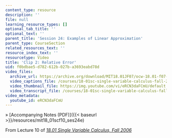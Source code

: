 ```yaml
---
content_type: resource
description: ''
file: null
learning_resource_types: []
optional_tab_title: ''
optional_text: ''
parent_title: 'Session 24: Examples of Linear Approximation'
parent_type: CourseSection
related_resources_text: ''
resource_index_text: ''
resourcetype: Video
title: 'Clip 2: Relative Error'
uid: f0bdbae5-d782-612b-027b-a3693eabd78d
video_files:
  archive_url: https://archive.org/download/MIT18.01JF07/ocw-18.01-f07-lec10_300k.mp4
  video_captions_file: /courses/18-01sc-single-variable-calculus-fall-2010/159e4b9ca2e159d0a7b7dc3fef084fdc_eRCN3daFCmU.vtt
  video_thumbnail_file: https://img.youtube.com/vi/eRCN3daFCmU/default.jpg
  video_transcript_file: /courses/18-01sc-single-variable-calculus-fall-2010/e03d2a97f806d554a4d402ace792c64a_eRCN3daFCmU.pdf
video_metadata:
  youtube_id: eRCN3daFCmU
---
```


» [Accompanying Notes (PDF)]({{< baseurl >}}/resources/mit18_01scf10_ses24e)

From Lecture 10 of [_18.01 Single Variable Calculus, Fall 2006_](/courses/18-01-single-variable-calculus-fall-2006/pages/video-lectures)